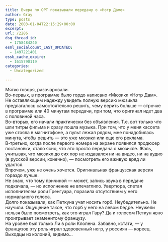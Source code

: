 ```yaml
---
title: Вчера по ОРТ показывали передачу о «Нотр Даме»
author: Gray
type: posts
date: 2003-01-04T22:15:29+00:00
excerpt:
url: /2286
dsq_thread_id:
  - 1758484240
esml_socialcount_LAST_UPDATED:
  - 1497221401
essb_cache_expire:
  - 1615790119
categories:
  - Uncategorized

---
```








Мягко говоря, разочаровали.  
Во-первых, в программе было гордо написано &#171;Мюзикл &#171;Нотр Дам&#187;. Не оставляющим надежду увидеть полную версию мюзикла предлагалось самостоятельно решить, чему верить больше &#8212; строчке в программе или 40 минутам передачи, при том, что оригинал идет два с половиной часа.  
Во-вторых, его начали практически без объявления. Т.е. вот только что шли титры фильма и сразу пошла музыка. При том, что у меня кассета уже стояла в магнитофоне, а пульт лежал рядом, мне понадобилась минута, чтобы решить &#8212; это уже мюзикл или еще его реклама.  
В-третьих, когда после первого номера на экране появился продюсер постановки, стало ясно, что это просто передача о мюзикле. Жаль, учитывая, что мюзикл до сих пор не издавался ни на видео, ни на аудио (в русской версии, конечно), &#8212; посмотреть его вживую вряд ли удастся.  
Впрочем, уже не очень хочется. Оригинальная французская версия гораздо лучше.  
Не знаю, что тому причиной &#8212; может, запись звука в передаче подкачала, &#8212; но исполнение не впечатлило. Увертюра, спетая исполнителем роли Гренгуара, поразила отсутствием у него нормального голоса.  
Долго показывали, как Петкуна учат носить горб. Неубедительно. Не научили. Ощущение такое, что горб у него на левом бедре. Неужели нельзя было посмотреть, как это играл Гару? Да и голосом Петкун явно проигрывает знаменитому французу.  
На уровне был только Ли в роли Клопена. Забавно, кстати, &#8212; у французов эту роль играл здоровенный негр, у россиян &#8212; кореец. Выходцы из колоний, видимо&#8230;